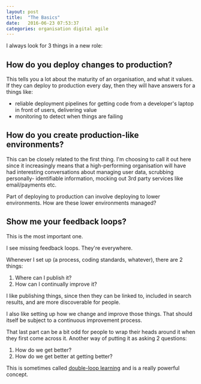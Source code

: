 ```yaml
---
layout: post
title:  "The Basics"
date:   2016-06-23 07:53:37
categories: organisation digital agile
---
```

I always look for 3 things in a new role:

## How do you deploy changes to production?

This tells you a lot about the maturity of an organisation, and what it values.
If they can deploy to production every day, then they will have answers for a
things like:

- reliable deployment pipelines for getting code from a developer's laptop in
  front of users, delivering value
- monitoring to detect when things are failing

## How do you create production-like environments?

This can be closely related to the first thing. I'm choosing to call it out here
since it increasingly means that a high-performing organisation will have had
interesting conversations about managing user data, scrubbing personally-
identifiable information, mocking out 3rd party services like email/payments
etc.

Part of deploying to production can involve deploying to lower environments.
How are these lower environments managed?

## Show me your feedback loops?

This is the most important one.

I see missing feedback loops. They're everywhere.

Whenever I set up (a process, coding standards, whatever), there are 2 things:

1. Where can I publish it?
1. How can I continually improve it?

I like publishing things, since then they can be linked to, included in search
results, and are more discoverable for people.

I also like setting up how we change and improve those things. That should
itself be subject to a continuous improvement process.

That last part can be a bit odd for people to wrap their heads around it when
they first come across it. Another way of putting it as asking 2 questions:

1. How do we get better?
1. How do we get better at getting better?

This is sometimes called [double-loop learning][double-loop] and is a really powerful
concept.

[double-loop]: https://en.wikipedia.org/wiki/Double-loop_learning
